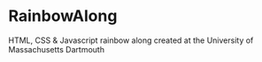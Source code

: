 # RainbowAlong
HTML, CSS &amp; Javascript rainbow along created at the University of Massachusetts Dartmouth

